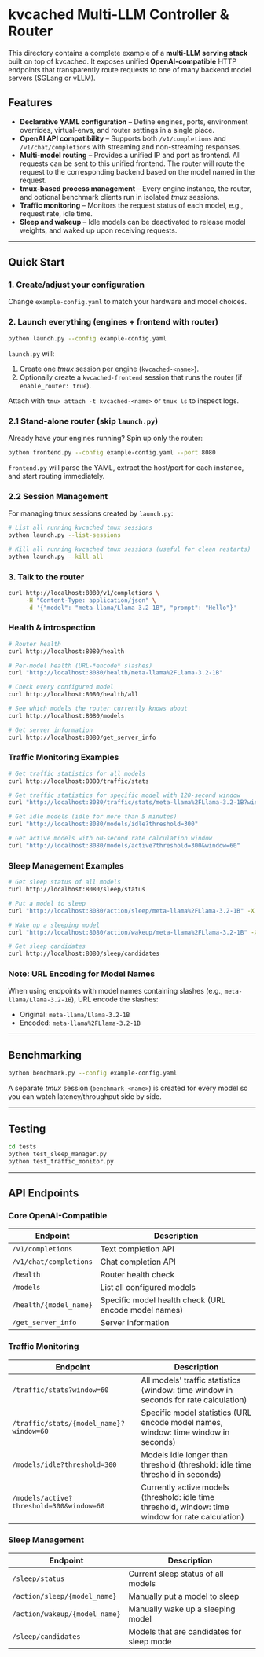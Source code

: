 # kvcached Multi-LLM Controller & Router

This directory contains a complete example of a **multi-LLM serving stack** built on top of kvcached.
It exposes unified **OpenAI-compatible** HTTP endpoints that transparently route requests to one of many backend model servers (SGLang or vLLM).

## Features

* **Declarative YAML configuration** – Define engines, ports, environment overrides, virtual-envs, and router settings in a single place.
* **OpenAI API compatibility** – Supports both `/v1/completions` and `/v1/chat/completions` with streaming and non-streaming responses.
* **Multi-model routing** – Provides a unified IP and port as frontend. All requests can be sent to this unified frontend. The router will route the request to the corresponding backend based on the model named in the request.
* **tmux-based process management** – Every engine instance, the router, and optional benchmark clients run in isolated *tmux* sessions.
* **Traffic monitoring** – Monitors the request status of each model, e.g., request rate, idle time.
* **Sleep and wakeup** – Idle models can be deactivated to release model weights, and waked up upon receiving requests.

---

## Quick Start

### 1. Create/adjust your configuration

Change `example-config.yaml` to match your hardware and model choices.

### 2. Launch everything (engines + frontend with router)

```bash
python launch.py --config example-config.yaml
```

`launch.py` will:
1. Create one *tmux* session per engine (`kvcached-<name>`).
2. Optionally create a `kvcached-frontend` session that runs the router (if `enable_router: true`).

Attach with `tmux attach -t kvcached-<name>` or `tmux ls` to inspect logs.

### 2.1 Stand-alone router (skip `launch.py`)
Already have your engines running?  Spin up only the router:

```bash
python frontend.py --config example-config.yaml --port 8080
```

`frontend.py` will parse the YAML, extract the host/port for each instance, and start routing immediately.

### 2.2 Session Management

For managing tmux sessions created by `launch.py`:

```bash
# List all running kvcached tmux sessions
python launch.py --list-sessions

# Kill all running kvcached tmux sessions (useful for clean restarts)
python launch.py --kill-all
```

### 3. Talk to the router

```bash
curl http://localhost:8080/v1/completions \
     -H "Content-Type: application/json" \
     -d '{"model": "meta-llama/Llama-3.2-1B", "prompt": "Hello"}'
```

### Health & introspection

```bash
# Router health
curl http://localhost:8080/health

# Per-model health (URL-*encode* slashes)
curl "http://localhost:8080/health/meta-llama%2FLlama-3.2-1B"

# Check every configured model
curl http://localhost:8080/health/all

# See which models the router currently knows about
curl http://localhost:8080/models

# Get server information
curl http://localhost:8080/get_server_info
```

### Traffic Monitoring Examples

```bash
# Get traffic statistics for all models
curl http://localhost:8080/traffic/stats

# Get traffic statistics for specific model with 120-second window
curl "http://localhost:8080/traffic/stats/meta-llama%2FLlama-3.2-1B?window=120"

# Get idle models (idle for more than 5 minutes)
curl "http://localhost:8080/models/idle?threshold=300"

# Get active models with 60-second rate calculation window
curl "http://localhost:8080/models/active?threshold=300&window=60"
```

### Sleep Management Examples

```bash
# Get sleep status of all models
curl http://localhost:8080/sleep/status

# Put a model to sleep
curl "http://localhost:8080/action/sleep/meta-llama%2FLlama-3.2-1B" -X POST

# Wake up a sleeping model
curl "http://localhost:8080/action/wakeup/meta-llama%2FLlama-3.2-1B" -X POST

# Get sleep candidates
curl http://localhost:8080/sleep/candidates
```

### Note: URL Encoding for Model Names
When using endpoints with model names containing slashes (e.g., `meta-llama/Llama-3.2-1B`), URL encode the slashes:
* Original: `meta-llama/Llama-3.2-1B`
* Encoded: `meta-llama%2FLlama-3.2-1B`

---

## Benchmarking

```bash
python benchmark.py --config example-config.yaml
```

A separate *tmux* session (`benchmark-<name>`) is created for every model so you can watch latency/throughput side by side.

---

## Testing

```bash
cd tests
python test_sleep_manager.py
python test_traffic_monitor.py
```

---

## API Endpoints

### Core OpenAI-Compatible
| Endpoint | Description |
| --- | --- |
| `/v1/completions` | Text completion API |
| `/v1/chat/completions` | Chat completion API |
| `/health` | Router health check |
| `/models` | List all configured models |
| `/health/{model_name}` | Specific model health check (URL encode model names) |
| `/get_server_info` | Server information |

### Traffic Monitoring
| Endpoint | Description |
| --- | --- |
| `/traffic/stats?window=60` | All models' traffic statistics (window: time window in seconds for rate calculation) |
| `/traffic/stats/{model_name}?window=60` | Specific model statistics (URL encode model names, window: time window in seconds) |
| `/models/idle?threshold=300` | Models idle longer than threshold (threshold: idle time threshold in seconds) |
| `/models/active?threshold=300&window=60` | Currently active models (threshold: idle time threshold, window: time window for rate calculation) |

### Sleep Management
| Endpoint | Description |
| --- | --- |
| `/sleep/status` | Current sleep status of all models |
| `/action/sleep/{model_name}` | Manually put a model to sleep |
| `/action/wakeup/{model_name}` | Manually wake up a sleeping model |
| `/sleep/candidates` | Models that are candidates for sleep mode |
